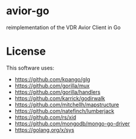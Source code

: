 # avior-go
reimplementation of the VDR Avior Client in Go

# License
This software uses:
- https://github.com/kpango/glg
- https://github.com/gorilla/mux
- https://github.com/gorilla/handlers
- https://github.com/karrick/godirwalk
- https://github.com/mitchellh/mapstructure
- https://github.com/natefinch/lumberjack
- https://github.com/rs/xid
- https://github.com/mongodb/mongo-go-driver
- https://golang.org/x/sys 

